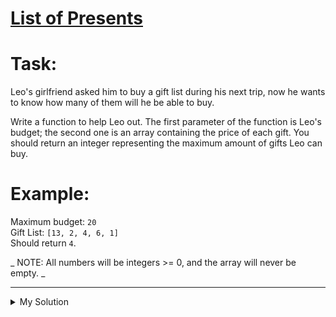 # [List of Presents](https://www.codewars.com/kata/5a84d485742ba347b90006b7)

# Task:

Leo's girlfriend asked him to buy a gift list during his next trip, now he wants to know how many of them will he be
able to buy.

Write a function to help Leo out. The first parameter of the function is Leo's budget; the second one is an array
containing the price of each gift. You should return an integer representing the maximum amount of gifts Leo can buy.

# Example:

Maximum budget: `20`  
Gift List: `[13, 2, 4, 6, 1]`  
Should return `4`.

\_ NOTE: All numbers will be integers >= 0, and the array will never be empty. \_

---

<details><summary>My Solution</summary>

```js
function howManyGifts(maxBudget, gifts) {
  const sortedGifts = gifts.sort((a, b) => a - b);
  let [remainingBudget, count] = [maxBudget, 0];
  for (let i = 0; i < sortedGifts.length; i++) {
    remainingBudget = remainingBudget - sortedGifts[i];
    if (remainingBudget >= 0) count++;
  }

  return count;
}
```

</details>
